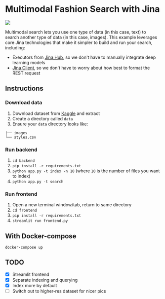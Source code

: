 # Multimodal Fashion Search with Jina

![](./demo.gif)

Multimodal search lets you use one type of data (in this case, text) to search another type of data (in this case, images). This example leverages core Jina technologies that make it simpler to build and run your search, including:

- Executors from [Jina Hub](https://hub.jina.ai), so we don't have to manually integrate deep learning models
- [Jina Client](https://docs.jina.ai/api/jina.clients/), so we don't have to worry about how best to format the REST request

## Instructions

### Download data

1. Download dataset from [Kaggle](https://www.kaggle.com/paramaggarwal/fashion-product-images-small) and extract
2. Create a directory called `data`
3. Ensure your `data` directory looks like:

```data
├── images
└── styles.csv
```

### Run backend

1. `cd backend`
2. `pip install -r requirements.txt`
3. `python app.py -t index -n 10` (where `10` is the number of files you want to index)
4. `python app.py -t search`

### Run frontend

1. Open a new terminal window/tab, return to same directory
2. `cd frontend`
3. `pip install -r requirements.txt`
4. `streamlit run frontend.py`

## With Docker-compose

`docker-compose up`

## TODO

- [X] Streamlit frontend
- [X] Separate indexing and querying
- [X] Index more by default
- [ ] Switch out to higher-res dataset for nicer pics
